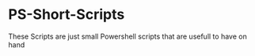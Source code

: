 # PS-Short-Scripts

These Scripts are just small Powershell scripts that are usefull to have on hand
